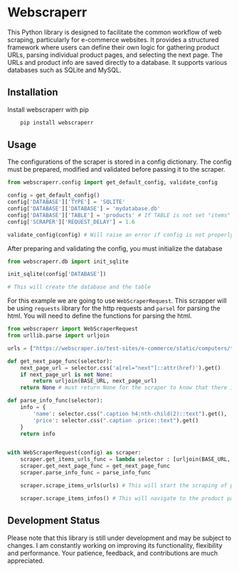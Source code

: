 
# Webscraperr

This Python library is designed to facilitate the common workflow of web scraping, particularly for e-commerce websites. It provides a structured framework where users can define their own logic for gathering product URLs, parsing individual product pages, and selecting the next page. The URLs and product info are saved directly to a database. It supports various databases such as SQLite and MySQL.




## Installation

Install webscraperr with pip

```bash
    pip install webscraperr
```
    
## Usage

The configurations of the scraper is stored in a config dictionary. The config must be prepared, modified and validated before passing it to the scraper.
```python
from webscraperr.config import get_default_config, validate_config

config = get_default_config()
config['DATABASE']['TYPE'] = 'SQLITE'
config['DATABASE']['DATABASE'] = 'mydatabase.db'
config['DATABASE']['TABLE'] = 'products' # If TABLE is not set "items" will be the defaut table name
config['SCRAPER']['REQUEST_DELAY'] = 1.6

validate_config(config) # Will raise an error if config is not properly set
```

After preparing and validating the config, you must initialize the database

```python
from webscraperr.db import init_sqlite

init_sqlite(config['DATABASE'])

# This will create the database and the table
```

For this example we are going to use `WebScraperRequest`. This scrapper will be using `requests` library for the http requests and `parsel` for parsing the html. You will need to define the functions for parsing the html.


```python
from webscraperr import WebScraperRequest
from urllib.parse import urljoin

urls = ["https://webscraper.io/test-sites/e-commerce/static/computers/tablets"]

def get_next_page_func(selector):
    next_page_url = selector.css('a[rel="next"]::attr(href)').get()
    if next_page_url is not None:
        return urljoin(BASE_URL, next_page_url)
    return None # must return None for the scraper to know that there is no next page

def parse_info_func(selector):
    info = {
        'name': selector.css(".caption h4:nth-child(2)::text").get(),
        'price': selector.css(".caption .price::text").get()
    }
    return info


with WebScraperRequest(config) as scraper:
    scraper.get_items_urls_func = lambda selector : [urljoin(BASE_URL, i) for i in selector.css(".thumbnail a::attr(href)").getall()]
    scraper.get_next_page_func = get_next_page_func
    scraper.parse_info_func = parse_info_func

    scraper.scrape_items_urls(urls) # This will start the scraping of products urls

    scraper.scrape_items_infos() # This will navigate to the product page and parse the html

```



## Development Status

Please note that this library is still under development and may be subject to changes. I am constantly working on improving its functionality, flexibility and performance. Your patience, feedback, and contributions are much appreciated.

